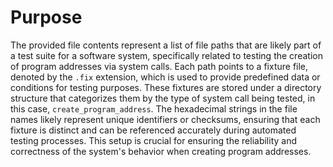 # Purpose
The provided file contents represent a list of file paths that are likely part of a test suite for a software system, specifically related to testing the creation of program addresses via system calls. Each path points to a fixture file, denoted by the `.fix` extension, which is used to provide predefined data or conditions for testing purposes. These fixtures are stored under a directory structure that categorizes them by the type of system call being tested, in this case, `create_program_address`. The hexadecimal strings in the file names likely represent unique identifiers or checksums, ensuring that each fixture is distinct and can be referenced accurately during automated testing processes. This setup is crucial for ensuring the reliability and correctness of the system's behavior when creating program addresses.
